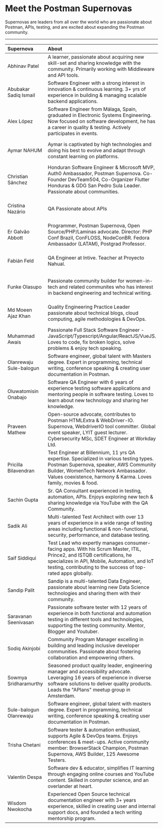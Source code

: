 # Meet the Postman Supernovas
Supernovas are leaders from all over the world who are passionate about Postman, APIs, testing, and are excited about expanding the Postman community.

---

| Supernova               | About                                                                                                                                                                                                                                       | Location                           | Links                                                                                                                                                                                                                                | Join Date      |
| :---                    | :---                                                                                                                                                                                                                                        | :----:                             | :----:                                                                                                                                                                                                                               | :----:         |
| Abhinav Patel           | A learner, passionate about acquiring new skill-set and sharing knowledge with the community. Primarily working with Middleware and API tools.                                                                                              | Bangalore, India                   | [Postman](https://www.postman.com/patelabhinav) <br> [Twitter](https://twitter.com/Patel2094Patel)                                                                                                                                   | September 2022 |
| Abubakar Sadiq Ismail   | Software Engineer with a strong interest in innovation & continuous learning. 3+ yrs of experience in building & managing scalable backend applications.                                                                                    | Yola, Nigeria                      | [Postman](https://www.postman.com/ismaelsadeeq) <br> [Twitter](https://twitter.com/sadeeq_ismaela) <br> [LinkedIn](https://www.linkedin.com/in/abubakharismail/) <br> [GitHub](github.com/ismaelsadeeq)                              | August 2022    |
| Alex López              | Software Engineer from Málaga, Spain, graduated in Electronic Systems Engineering. Now focused on software development, he has a career in quality & testing. Actively participates in events.                                              | Málaga, Spain                      | [Postman](https://www.postman.com/alopezari) <br> [Twitter](https://twitter.com/alopezari) <br> [LinkedIn](https://www.linkedin.com/in/alopezari/)                                                                                   | June 2021      |
| Aymar NAHUM             | Aymar is captivated by high technologies and doing his best to evolve and adapt through constant learning on platforms.                                                                                                                     | Canada                             | [Postman](https://www.postman.com/jecorde) <br> [Twitter](https://twitter.com/JeCorde) <br> [LinkedIn](https://www.linkedin.com/in/aymarnmyprofile/) <br> [GitHub](https://github.com/AymarN)                                        | December 2022  |
| Christian Sánchez       | Honduran Software Engineer & Microsoft MVP, Auth0 Ambassador, Postman Supernova. Co-Founder DevTeam504, Co-Organizer Flutter Honduras & GDG San Pedro Sula Leader. Passionate about communities.                                            | San Pedro Sula, Honduras           | [Postman](https://www.postman.com/christiansc96) <br> [Twitter](https://twitter.com/christian_sc96) <br> [LinkedIn](https://www.linkedin.com/in/christiandavidsanchez/) <br> [GitHub](https://github.com/christiansc96)              | October 2021   |
| Cristina Nazário        | QA Passionate about APIs                                                                                                                                                                                                                    | Rio de Janeiro, Brazil             | [Postman](https://www.postman.com/cmnazario) <br> [Twitter](https://twitter.com/cmnazariio) <br> [LinkedIn](https://www.linkedin.com/in/cristina-naz%C3%A1rio-15877567/) <br> [GitHub](https://github.com/crisnazario)               | March 2022     |
| Er Galvão Abbott        | Programmer, Postman Supernova, Open Source/PHP/Laminas advocate. Director: PHP Conf Brazil, ConFLOSS, NodeConBR. Fedora Ambassador (LATAM), Postgrad Professor.                                                                             | Porto Alegre, Brazil               | [Postman](https://www.postman.com/ergalvao) <br> [Twitter](https://twitter.com/galvao) <br> [LinkedIn](https://www.linkedin.com/in/galvao/) <br> [GitHub](https://github.com/galvao)                                                 | October 2021   |
| Fabián Feld             | QA Engineer at Intive. Teacher at Proyecto Nahual.                                                                                                                                                                                          | Ciudad de Buenos Aires, Argentina  | [Postman](https://www.postman.com/naibafdlef) <br> [LinkedIn](https://www.linkedin.com/in/fabianfeld/)                                                                                                                               | June 2022      |
| Funke Olasupo           | Passionate community builder for women-in-tech and related communites who has interest in backend engineering and technical writing.                                                                                                        | Lagos, Nigeria                     | [Postman](https://www.postman.com/roxie-dev) <br> [Twitter](https://twitter.com/OlasupoFunke) <br> [LinkedIn](https://www.linkedin.com/in/olasupofunke/) <br> [GitHub](https://github.com/roxie-32)                                  | December 2022  |
| Md Moeen Ajaz Khan      | Quality Engineering Practice Leader passionate about technical blogs, cloud computing, agile methodologies & DevOps.                                                                                                                        | Noida, India                       | [Postman](https://www.postman.com/mdmoeenajazkhan1) <br> [Twitter](https://twitter.com/mdmoeenajazkhan) <br> [LinkedIn](https://www.linkedin.com/in/mdmoeenajazkhan/) <br> [GitHub](https://github.com/codewithmmak)                 | February 2023  |
| Muhammad Awais          | Passionate Full Stack Software Engineer - JavaScript/Typescript/Angular/ReactJS/VueJS. Loves to code, fix broken logics, solve problems & enjoy tech speaking.                                                                              | Karachi, Pakistan                  | [Postman](https://www.postman.com/muhammadawaisshaikh) <br> [Twitter](https://twitter.com/developerorium) <br> [LinkedIn](https://www.linkedin.com/in/muhammadawaisshaikh/) <br> [GitHub](https://github.com/muhammadawaisshaikh)    | August 2021    |
| Olanrewaju Sule-balogun | Software engineer, global talent with Masters degree. Expert in programming, technical writing, conference speaking & creating user documentation in Postman.                                                                               | Bornemouth, United Kingdom         | [Postman](https://www.postman.com/bigdevlarry) <br> [LinkedIn](https://www.linkedin.com/in/suleolanrewaju/) <br> [GitHub](https://github.com/larrysul)                                                                               | June 2021      |
| Oluwatomisin Onabajo    | Software QA Engineer with 6 years of experience testing software applications and mentoring people in software testing. Loves to learn about new technology and sharing her knowledge.                                                      | Winnipeg, Canada                   | [Postman](https://www.postman.com/t0misin0) <br> [LinkedIn](https://www.linkedin.com/in/onabajo-oluwatomisin/)                                                                                                                       | May 2022       |
| Praveen Mathew          | Open-source advocate, contributes to Postman HTMLExtra & WebDriver-IO. Supernova, WebdriverIO tool committer. Global event speaker, LYIT guest lecturer. Cybersecurity MSc, SDET Engineer at Workday Ltd.                                   | Dublin, Ireland                    | [Postman](https://www.postman.com/praveendvd) <br> [LinkedIn](https://www.linkedin.com/in/praveendvd/) <br> [GitHub](https://github.com/praveendvd)                                                                                  | July 2021      |
| Pricilla Bilavendran    | Test Engineer at Billennium, 11 yrs QA expertise. Specialized in various testing types. Postman Supernova, speaker, AWS Community Builder, WomenTech Network Ambassador. Values coexistence, harmony & Karma. Loves family, movies & food.  | Kuala Lumpur, Malaysia             | [Postman](https://www.postman.com/bpricilla) <br> [Twitter](https://twitter.com/pricillabelwin) <br> [LinkedIn](https://www.linkedin.com/in/pricilla-bilavendran/) <br> [GitHub](https://github.com/Pricilla09)                      | May 2021       |
| Sachin Gupta            | Sr. QA Consultant experienced in testing, automation, APIs. Enjoys exploring new tech & sharing knowledge via YouTube with the QA Community.                                                                                                | Bangalore, India                   | [Postman](https://www.postman.com/sachingupta88) <br> [Twitter](https://twitter.com/SachinGuptaIT) <br> [LinkedIn](https://www.linkedin.com/in/sachinguptait/) <br> [GitHub](https://github.com/sachinguptait)                       | March 2023     |
| Sadik Ali               | Multi-talented Test Architect with over 13 years of experience in a wide range of testing areas including functional & non-functional, security, performance, and database testing.                                                         | Noida, India                       | [Postman](https://www.postman.com/sadikali01) <br> [Twitter](https://twitter.com/Sadikpbh) <br> [LinkedIn](https://www.linkedin.com/in/sadikali-4a118732/) <br> [GitHub](https://github.com/sadikali1)                               | June 2023      |
| Saif Siddiqui           | Test Lead who expertly manages consumer-facing apps. With his Scrum Master, ITIL, Prince2, and ISTQB certifications, he specializes in API, Mobile, Automation, and IoT testing, contributing to the success of top-rated apps globally.    | Kuala Lumpur, Malaysia             | [Postman](https://www.postman.com/saifsms91) <br> [Twitter](http://twitter.com/saifsms91) <br> [LinkedIn](https://www.linkedin.com/in/saifsms91/) <br> [GitHub](https://github.com/saifsms91)                                        | May 2023       |
| Sandip Palit            | Sandip is a multi-talented Data Engineer, passionate about learning new Data Science technologies and sharing them with their community.                                                                                                    | Kolkata, India                     | [Postman](https://www.postman.com/sandippalit) <br> [Twitter](https://twitter.com/SandipPalit_) <br> [LinkedIn](https://www.linkedin.com/in/sandip-palit/) <br> [GitHub](https://github.com/SandipPalit)                             | June 2023      |
| Saravanan Seenivasan    | Passionate software tester with 12 years of experience in both functional and automation testing in different tools and technologies, supporting the testing community. Mentor, Blogger and Youtuber.                                       | Chennai, India                     | [Postman](https://www.postman.com/sseenivasan89) <br> [Twitter](https://twitter.com/sseenivasan89) <br> [LinkedIn](https://www.linkedin.com/in/sseenivasan89/) <br> [GitHub](https://github.com/sseenivasan89)                       | March 2022     |
| Sodiq Akinjobi          | Community Program Manager excelling in building and leading inclusive developer communities. Passionate about fostering collaboration and empowering others.                                                                                | Lagos, Nigeria                     | [Postman](https://www.postman.com/geektutor) <br> [Twitter](https://twitter.com/geektutor) <br> [LinkedIn](https://www.linkedin.com/in/geektutor/) <br> [GitHub](https://github.com/geektutor)                                       | April 2021     |
| Sowmya Sridharamurthy   | Seasoned product quality leader, engineering manager and accessibility advocate. Leveraging 16 years of experience in diverse software solutions to deliver quality products. Leads the "APIans" meetup group in Amsterdam.                 | Amsterdam, Netherlands             | [Postman](https://www.postman.com/sowmya101) <br> [Twitter](https://twitter.com/Someoooww) <br> [LinkedIn](https://www.linkedin.com/in/sowmyasridharamurthy/)                                                                        | May 2022       |
| Sule-balogun Olanrewaju | Software engineer, global talent with masters degree. Expert in programming, technical writing, conference speaking & creating user documentation in Postman.                                                                               | Bornemouth, United Kingdom         | [Postman](https://www.postman.com/bigdevlarry) <br> [Twitter](https://twitter.com/bigdevlarry) <br> [LinkedIn](https://linkedin.com/in/suleolanrewaju) <br> [GitHub](https://github.com/larrysul)                                    | June 2021      |
| Trisha Chetani          | Software tester & automation enthusiast, supports Agile & DevOps teams. Enjoys conferences & meet-ups. Active community member: BrowserStack Champion, Postman Supernova, AWS Builder, 125 Awesome Testers.                                 | Germany                            | [Postman](https://www.postman.com/trishachetani) <br> [Twitter](https://twitter.com/TrishaChetani) <br> [LinkedIn](https://www.linkedin.com/in/trishachetani/) <br> [GitHub](https://github.com/TrishaChetani)                       | June 2022      |
| Valentin Despa          | Software dev & educator, simplifies IT learning through engaging online courses and YouTube content. Skilled in computer science, and an overlander at heart.                                                                               | Frankfurt, Germany                 | [Postman](https://www.postman.com/vdespa) <br> [Twitter](https://twitter.com/vdespa) <br> [LinkedIn](https://www.linkedin.com/in/vdespa/) <br> [GitHub](https://github.com/vdespa)                                                   | March 2021     |
| Wisdom Nwokocha         | Experienced Open Source technical documentation engineer with 3+ years experience, skilled in creating user and internal support docs, and founded a tech writing mentorship program.                                                       | Nigeria                            | [Postman](https://www.postman.com/wise4rmgod) <br> [Twitter](https://twitter.com/Joklinztech) <br> [LinkedIn](https://www.linkedin.com/in/wisdom-nwokocha-76212a77/)                                                                 | May 2023       |
